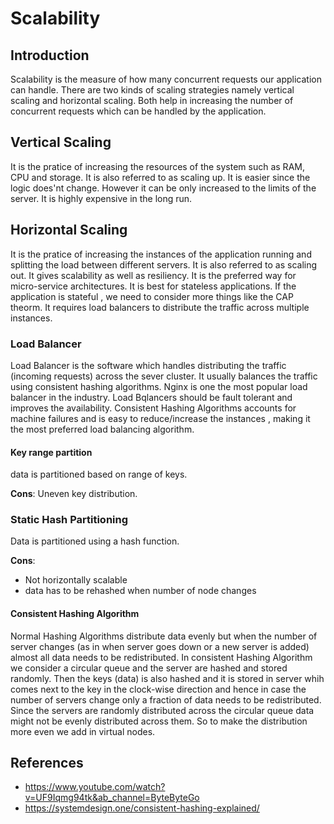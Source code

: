 # Scalability

## Introduction

Scalability is the measure of how many concurrent requests our application can handle. There are two kinds of scaling strategies namely vertical scaling and horizontal scaling. Both help in increasing the number of concurrent requests which can be handled by the application.

## Vertical Scaling

It is the pratice of increasing the resources of the system such as RAM, CPU and storage. It is also referred to as scaling up. It is easier since the logic does'nt change. However it can be only increased to the limits of the server. It is highly expensive in the long run.

## Horizontal Scaling

It is the pratice of increasing the instances of the application running and splitting the load between different servers. It is also referred to as scaling out.
It gives scalability as well as resiliency. It is the preferred way for micro-service architectures. It is best for stateless applications. If the application is stateful , we need to consider more things like the CAP theorm. It requires load balancers to distribute the traffic across multiple instances.

### Load Balancer

Load Balancer is the software which handles distributing the traffic (incoming requests) across the sever cluster. It usually balances the traffic using consistent hashing algorithms. Nginx is one the most popular load balancer in the industry. Load Bqlancers should be fault tolerant and improves the availability. Consistent Hashing Algorithms accounts for machine failures and is easy to reduce/increase the instances , making it the most preferred load balancing algorithm.

#### Key range partition
data is partitioned based on range of keys. 

**Cons**:
Uneven key distribution.

### Static Hash Partitioning
Data is partitioned using a hash function.

**Cons**:
* Not horizontally scalable
* data has to be rehashed when number of node changes


#### Consistent Hashing Algorithm

Normal Hashing Algorithms distribute data evenly but when the number of server changes (as in when server goes down or a new server is added) almost all data needs to be redistributed. In consistent Hashing Algorithm we consider a circular queue and the server are hashed and stored randomly. Then the keys (data) is also hashed and it is stored in
server whih comes next to the key in the clock-wise direction and hence in case the number of servers change only a fraction of data needs to be redistributed. Since the servers are randomly distributed across the circular queue data might not be evenly distributed across them. So to make the distribution more even we add in virtual nodes.

## References

* <https://www.youtube.com/watch?v=UF9Iqmg94tk&ab_channel=ByteByteGo>
* https://systemdesign.one/consistent-hashing-explained/